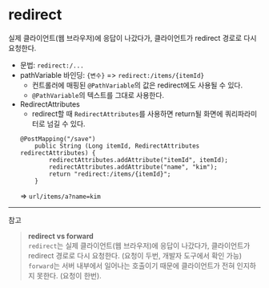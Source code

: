 # redirect

실제 클라이언트(웹 브라우저)에 응답이 나갔다가, 클라이언트가 redirect 경로로 다시 요청한다.


* 문법: `redirect:/...` 
* pathVariable 바인딩: `{변수}` => `redirect:/items/{itemId}`
  * 컨트롤러에 매핑된 `@PathVariable`의 값은 redirect에도 사용될 수 있다.
  * `@PathVariable`의 텍스트를 그대로 사용한다.
* RedirectAttributes    
  * redirect할 때 `RedirectAttributes`를 사용하면 return될 화면에 쿼리파라미터로 넘길 수 있다.
  ```
  @PostMapping("/save")
      public String (Long itemId, RedirectAttributes redirectAttributes) {
          redirectAttributes.addAttribute("itemId", itemId);
          redirectAttributes.addAttribute("name", "kim");
          return "redirect:/items/{itemId}";
      }
  ```
  => `url/items/a?name=kim`
  
  
       
 --------------------------------------------------
       
 참고   
 > **redirect vs forward**   
 > `redirect`는 실제 클라이언트(웹 브라우저)에 응답이 나갔다가, 클라이언트가 redirect 경로로 다시 요청한다. (요청이 두번, 개발자 도구에서 확인 가능)   
 > `forward`는 서버 내부에서 일어나는 호출이기 때문에 클라이언트가 전혀 인지하지 못한다. (요청이 한번).
